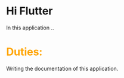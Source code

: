 # Hi Flutter

In this application ..

# <span style="color:orange">**Duties:**</span>

Writing the documentation of this application.